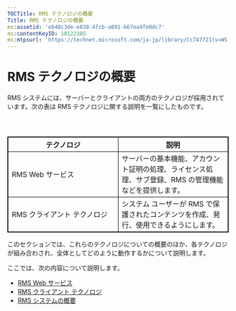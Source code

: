 ```yaml
---
TOCTitle: RMS テクノロジの概要
Title: RMS テクノロジの概要
ms:assetid: 'eb48c3de-e038-4fcb-a091-b67ea4fe0dc7'
ms:contentKeyID: 18122385
ms:mtpsurl: 'https://technet.microsoft.com/ja-jp/library/Cc747721(v=WS.10)'
---
```


RMS テクノロジの概要
====================

RMS システムには、サーバーとクライアントの両方のテクノロジが採用されています。次の表は RMS テクノロジに関する説明を一覧にしたものです。

###  

 
<p> </p>
<table style="border:1px solid black;">
<colgroup>
<col width="50%" />
<col width="50%" />
</colgroup>
<thead>
<tr class="header">
<th style="border:1px solid black;" >テクノロジ</th>
<th style="border:1px solid black;" >説明</th>
</tr>
</thead>
<tbody>
<tr class="odd">
<td style="border:1px solid black;">RMS Web サービス</td>
<td style="border:1px solid black;">サーバーの基本機能、アカウント証明の処理、ライセンス処理、サブ登録、RMS の管理機能などを提供します。</td>
</tr>
<tr class="even">
<td style="border:1px solid black;">RMS クライアント テクノロジ</td>
<td style="border:1px solid black;">システム ユーザーが RMS で保護されたコンテンツを作成、発行、使用できるようにします。</td>
</tr>
</tbody>
</table>
  
このセクションでは、これらのテクノロジについての概要のほか、各テクノロジが組み合わされ、全体としてどのように動作するかについて説明します。

  
ここでは、次の内容について説明します。

  
-   [RMS Web サービス](https://technet.microsoft.com/ed8dbb2e-0590-4502-afc4-54f66b96d515)  
-   [RMS クライアント テクノロジ](https://technet.microsoft.com/6980468a-fc8c-489b-966f-2921ec268e74)  
-   [RMS システムの概要](https://technet.microsoft.com/cbd14635-e17e-42b8-9fd8-6fdce42ffe07)
